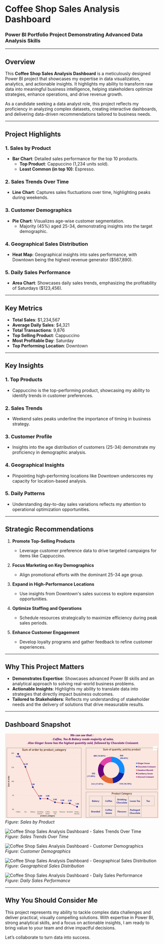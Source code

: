 # **Coffee Shop Sales Analysis Dashboard**  
### **Power BI Portfolio Project Demonstrating Advanced Data Analysis Skills**  

---

## **Overview**  
This **Coffee Shop Sales Analysis Dashboard** is a meticulously designed Power BI project that showcases my expertise in data visualization, analytics, and actionable insights. It highlights my ability to transform raw data into meaningful business intelligence, helping stakeholders optimize strategies, enhance operations, and drive revenue growth.  

As a candidate seeking a data analyst role, this project reflects my proficiency in analyzing complex datasets, creating interactive dashboards, and delivering data-driven recommendations tailored to business needs.

---

## **Project Highlights**  

### 1. **Sales by Product**  
- **Bar Chart**: Detailed sales performance for the top 10 products.  
  - **Top Product**: Cappuccino (1,234 units sold).  
  - **Least Common (in top 10)**: Espresso.  

### 2. **Sales Trends Over Time**  
- **Line Chart**: Captures sales fluctuations over time, highlighting peaks during weekends.  

### 3. **Customer Demographics**  
- **Pie Chart**: Visualizes age-wise customer segmentation.  
  - Majority (45%) aged 25-34, demonstrating insights into the target demographic.  

### 4. **Geographical Sales Distribution**  
- **Heat Map**: Geographical insights into sales performance, with Downtown being the highest revenue generator ($567,890).  

### 5. **Daily Sales Performance**  
- **Area Chart**: Showcases daily sales trends, emphasizing the profitability of Saturdays ($123,456).  

---

## **Key Metrics**  
- **Total Sales**: $1,234,567  
- **Average Daily Sales**: $4,321  
- **Total Transactions**: 9,876  
- **Top Selling Product**: Cappuccino  
- **Most Profitable Day**: Saturday  
- **Top Performing Location**: Downtown  

---

## **Key Insights**  

### 1. **Top Products**  
- Cappuccino is the top-performing product, showcasing my ability to identify trends in customer preferences.  

### 2. **Sales Trends**  
- Weekend sales peaks underline the importance of timing in business strategy.  

### 3. **Customer Profile**  
- Insights into the age distribution of customers (25-34) demonstrate my proficiency in demographic analysis.  

### 4. **Geographical Insights**  
- Pinpointing high-performing locations like Downtown underscores my capacity for location-based analysis.  

### 5. **Daily Patterns**  
- Understanding day-to-day sales variations reflects my attention to operational optimization opportunities.  

---

## **Strategic Recommendations**  

1. **Promote Top-Selling Products**  
   - Leverage customer preference data to drive targeted campaigns for items like Cappuccino.  

2. **Focus Marketing on Key Demographics**  
   - Align promotional efforts with the dominant 25-34 age group.  

3. **Expand in High-Performance Locations**  
   - Use insights from Downtown's sales success to explore expansion opportunities.  

4. **Optimize Staffing and Operations**  
   - Schedule resources strategically to maximize efficiency during peak sales periods.  

5. **Enhance Customer Engagement**  
   - Develop loyalty programs and gather feedback to refine customer experiences.  

---

## **Why This Project Matters**  
- **Demonstrates Expertise**: Showcases advanced Power BI skills and an analytical approach to solving real-world business problems.  
- **Actionable Insights**: Highlights my ability to translate data into strategies that directly impact business outcomes.  
- **Tailored to Stakeholders**: Reflects my understanding of stakeholder needs and the delivery of solutions that drive measurable results.  

---

## **Dashboard Snapshot**  

![Coffee Shop Sales Analysis Dashboard - Sales by Product](Images/Image_01.png)  
*Figure: Sales by Product*  

![Coffee Shop Sales Analysis Dashboard - Sales Trends Over Time](pic_2.png)  
*Figure: Sales Trends Over Time*  

![Coffee Shop Sales Analysis Dashboard - Customer Demographics](pic_3.png)  
*Figure: Customer Demographics*  

![Coffee Shop Sales Analysis Dashboard - Geographical Sales Distribution](pic_4.png)  
*Figure: Geographical Sales Distribution*  

![Coffee Shop Sales Analysis Dashboard - Daily Sales Performance](pic_5.png)  
*Figure: Daily Sales Performance*  

---

## **Why You Should Consider Me**  
This project represents my ability to tackle complex data challenges and deliver practical, visually compelling solutions. With expertise in Power BI, strong analytical skills, and a focus on actionable insights, I am ready to bring value to your team and drive impactful decisions.  

Let’s collaborate to turn data into success.  

